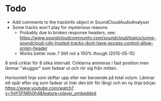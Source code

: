# Todo
* Add comments to the trackInfo object in SoundCloudAudioAnalyser
* Some tracks won't play for mysterious reasons
  * Probably due to broken response headers, see: https://www.soundcloudcommunity.com/soundcloud/topics/some-soundcloud-cdn-hosted-tracks-dont-have-access-control-allow-origin-header
  * Works better now..? Still not a 100% though (2015-05-15)

8 små cirklar för 8 olika intervall.
Cirklarna animeras i fast position men lämnar "skuggor" som fadear ut och rör sig från mitten.

Horisontell linje som skiftar upp eller ner beroende på total volym.
Lämnar ett spår efter sig som fadear ut (när den blir för lång) och en ny linje börjar.
https://www.youtube.com/watch?v=1mY5FNRh0h4&feature=player_embedded